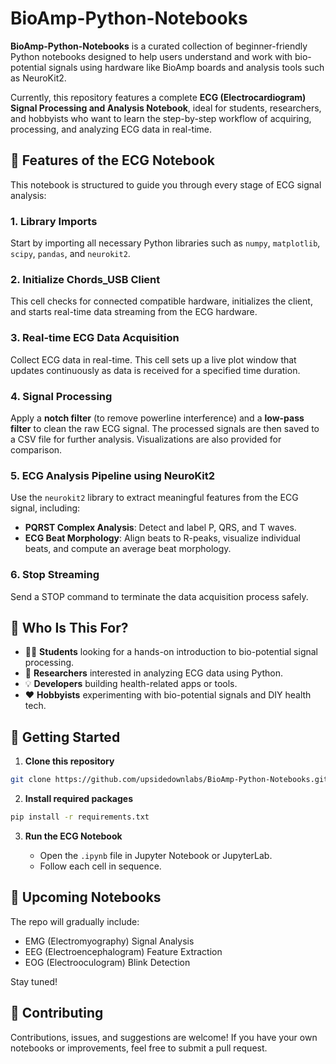 # BioAmp-Python-Notebooks

**BioAmp-Python-Notebooks** is a curated collection of beginner-friendly Python notebooks designed to help users understand and work with bio-potential signals using hardware like BioAmp boards and analysis tools such as NeuroKit2.

Currently, this repository features a complete **ECG (Electrocardiogram) Signal Processing and Analysis Notebook**, ideal for students, researchers, and hobbyists who want to learn the step-by-step workflow of acquiring, processing, and analyzing ECG data in real-time.

## 📌 Features of the ECG Notebook

This notebook is structured to guide you through every stage of ECG signal analysis:

### 1. **Library Imports**

Start by importing all necessary Python libraries such as `numpy`, `matplotlib`, `scipy`, `pandas`, and `neurokit2`.

### 2. **Initialize Chords_USB Client**

This cell checks for connected compatible hardware, initializes the client, and starts real-time data streaming from the ECG hardware.

### 3. **Real-time ECG Data Acquisition**

Collect ECG data in real-time. This cell sets up a live plot window that updates continuously as data is received for a specified time duration.

### 4. **Signal Processing**

Apply a **notch filter** (to remove powerline interference) and a **low-pass filter** to clean the raw ECG signal. The processed signals are then saved to a CSV file for further analysis. Visualizations are also provided for comparison.

### 5. **ECG Analysis Pipeline using NeuroKit2**

Use the `neurokit2` library to extract meaningful features from the ECG signal, including:

* **PQRST Complex Analysis**: Detect and label P, QRS, and T waves.
* **ECG Beat Morphology**: Align beats to R-peaks, visualize individual beats, and compute an average beat morphology.

### 6. **Stop Streaming**

Send a STOP command to terminate the data acquisition process safely.

## 🎯 Who Is This For?

* 🧑‍🎓 **Students** looking for a hands-on introduction to bio-potential signal processing.
* 🧪 **Researchers** interested in analyzing ECG data using Python.
* 💡 **Developers** building health-related apps or tools.
* ❤️ **Hobbyists** experimenting with bio-potential signals and DIY health tech.

## 🚀 Getting Started

1. **Clone this repository**

```bash
git clone https://github.com/upsidedownlabs/BioAmp-Python-Notebooks.git
```

2. **Install required packages**

```bash
pip install -r requirements.txt
```

3. **Run the ECG Notebook**

   * Open the `.ipynb` file in Jupyter Notebook or JupyterLab.
   * Follow each cell in sequence.

## 📌 Upcoming Notebooks

The repo will gradually include:

* EMG (Electromyography) Signal Analysis
* EEG (Electroencephalogram) Feature Extraction
* EOG (Electrooculogram) Blink Detection

Stay tuned!

## 🤝 Contributing

Contributions, issues, and suggestions are welcome! If you have your own notebooks or improvements, feel free to submit a pull request.